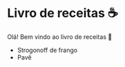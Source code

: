 # Livro de receitas :coffee:

Olá! Bem vindo ao livro de receitas :wave:

- Strogonoff de frango
- Pavê
